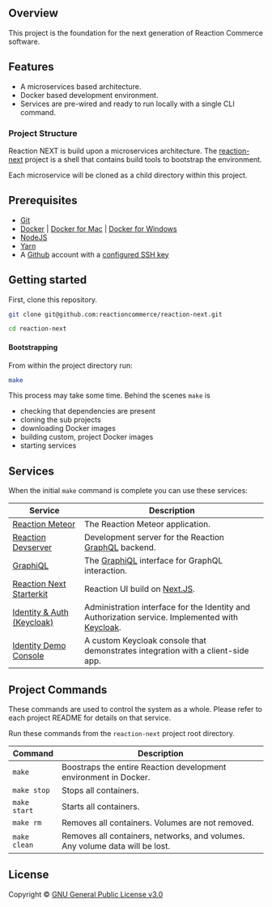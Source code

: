 ## Overview

This project is the foundation for the next generation of Reaction Commerce
software.

## Features

* A microservices based architecture.
* Docker based development environment.
* Services are pre-wired and ready to run locally with a single CLI command.

### Project Structure

Reaction NEXT is build upon a microservices architecture. The
[reaction-next][8] project is a shell that contains build tools to bootstrap
the environment.

Each microservice will be cloned as a child directory within this project.

## Prerequisites

* [Git][5]
* [Docker][0] | [Docker for Mac][1] | [Docker for Windows][2]
* [NodeJS][3]
* [Yarn][4]
* A [Github][6] account with a [configured SSH key][7]

## Getting started

First, clone this repository.

```sh
git clone git@github.com:reactioncommerce/reaction-next.git

cd reaction-next
```

#### Bootstrapping

From within the project directory run:

```sh
make
```

This process may take some time. Behind the scenes `make` is

* checking that dependencies are present
* cloning the sub projects
* downloading Docker images
* building custom, project Docker images
* starting services

## Services

When the initial `make` command is complete you can use these services:

| Service                                             | Description                                                                                                                  |
| --------------------------------------------------- | ---------------------------------------------------------------------------------------------------------------------------- |
| [Reaction Meteor](http://localhost:3000)            | The Reaction Meteor application.                                                                                             |
| [Reaction Devserver](http://localhost:3030)         | Development server for the Reaction [GraphQL](https://graphql.org/) backend.                                                 |
| [GraphiQL](http://localhost:3030/graphiql)          | The [GraphiQL](https://github.com/graphql/graphiql) interface for GraphQL interaction.                                       |
| [Reaction Next Starterkit](http://localhost:4000)   | Reaction UI build on [Next.JS](https://github.com/zeit/next.js/).                                                            |
| [Identity & Auth (Keycloak)](http://localhost:8080) | Administration interface for the Identity and Authorization service. Implemented with [Keycloak](https://www.keycloak.org/). |
| [Identity Demo Console](http://localhost:8000)      | A custom Keycloak console that demonstrates integration with a client-side app.                                              |

## Project Commands

These commands are used to control the system as a whole. Please refer to each
project README for details on that service.

Run these commands from the `reaction-next` project root directory.

| Command      | Description                                                                  |
| ------------ | ---------------------------------------------------------------------------- |
| `make`       | Boostraps the entire Reaction development environment in Docker.             |
| `make stop`  | Stops all containers.                                                        |
| `make start` | Starts all containers.                                                       |
| `make rm`    | Removes all containers. Volumes are not removed.                             |
| `make clean` | Removes all containers, networks, and volumes. Any volume data will be lost. |

## License

Copyright © [GNU General Public License v3.0](./LICENSE.md)

[0]: https://www.docker.com/get-docker "Docker"
[1]: https://www.docker.com/docker-mac "Docker for Mac"
[2]: https://www.docker.com/docker-windows "Docker for Windows"
[3]: https://nodejs.org "NodeJS"
[4]: https://yarnpkg.com/en/docs/install "Yarn"
[5]: https://git-scm.com/ "Git"
[6]: https://github.com/ "Github"
[7]: https://github.com/settings/keys "Github SSH Keys"
[8]: https://github.com/reactioncommerce/reaction-next "Reaction NEXT"
[9]: https://github.com/graphcool/graphql-playground "GraphQL Playground"
